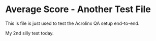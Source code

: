 # Average Score - Another Test File

This is file is just used to test the Acrolinx QA setup end-to-end.

My 2nd silly test today.

